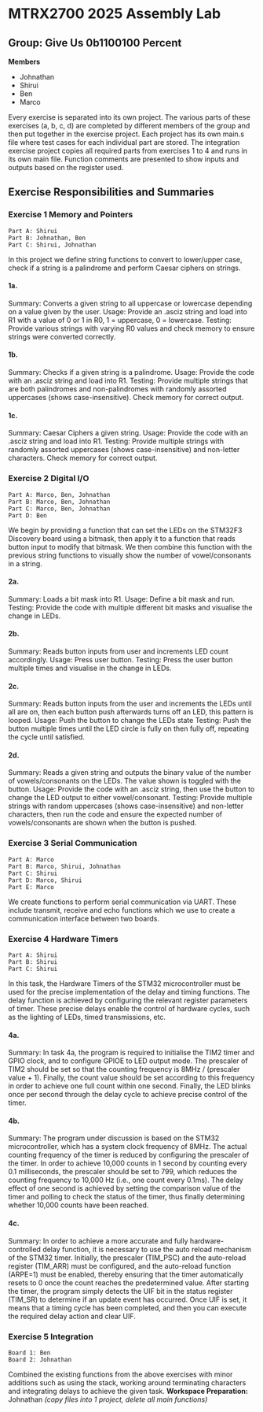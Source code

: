 # MTRX2700 2025 Assembly Lab
## Group: Give Us 0b1100100 Percent
**Members**
- Johnathan
- Shirui
- Ben
- Marco

Every exercise is separated into its own project. The various parts of these exercises (a, b, c, d) are completed by different members of the group and then put together in the exercise project. Each project has its own main.s file where test cases for each individual part are stored.
The integration exercise project copies all required parts from exercises 1 to 4 and runs in its own main file.
Function comments are presented to show inputs and outputs based on the register used.

## Exercise Responsibilities and Summaries
### Exercise 1 Memory and Pointers
```
Part A: Shirui
Part B: Johnathan, Ben
Part C: Shirui, Johnathan
```
In this project we define string functions to convert to lower/upper case, check if a string is a palindrome and perform Caesar ciphers on strings.

#### 1a.
Summary: 
Converts a given string to all uppercase or lowercase depending on a value given by the user. 
Usage:
Provide an .asciz string and load into R1 with a value of 0 or 1 in R0, 1 =  uppercase, 0 = lowercase.
Testing:
Provide various strings with varying R0 values and check memory to ensure strings were converted correctly.

#### 1b.
Summary: 
Checks if a given string is a palindrome.
Usage:
Provide the code with an .asciz string and load into R1.
Testing:
Provide multiple strings that are both palindromes and non-palindromes with randomly assorted uppercases (shows case-insensitive). Check memory for correct output.

#### 1c.
Summary: 
Caesar Ciphers a given string. 
Usage:
Provide the code with an .asciz string and load into R1.
Testing:
Provide multiple strings with randomly assorted uppercases (shows case-insensitive) and non-letter characters. Check memory for correct output.


### Exercise 2 Digital I/O
```
Part A: Marco, Ben, Johnathan
Part B: Marco, Ben, Johnathan
Part C: Marco, Ben, Johnathan
Part D: Ben
```
We begin by providing a function that can set the LEDs on the STM32F3 Discovery board using a bitmask, then apply it to a function that reads button input to modify that bitmask. We then combine this function with the previous string functions to visually show the number of vowel/consonants in a string.

#### 2a.
Summary: 
Loads a bit mask into R1.
Usage:
Define a bit mask and run.
Testing:
Provide the code with multiple different bit masks and visualise the change in LEDs.

#### 2b.
Summary: 
Reads button inputs from user and increments LED count accordingly.
Usage:
Press user button.
Testing:
Press the user button multiple times and visualise in the change in LEDs.

#### 2c.
Summary: 
Reads button inputs from the user and increments the LEDs until all are on, then each button push afterwards turns off an LED, this pattern is looped.
Usage:
Push the button to change the LEDs state
Testing:
Push the button multiple times until the LED circle is fully on then fully off, repeating the cycle until satisfied.

#### 2d.
Summary: 
Reads a given string and outputs the binary value of the number of vowels/consonants on the LEDs. The value shown is toggled with the button. 
Usage:
Provide the code with an .asciz string, then use the button to change the LED output to either vowel/consonant.
Testing:
Provide multiple strings with random uppercases (shows case-insensitive) and non-letter characters, then run the code and ensure the expected number of vowels/consonants are shown when the button is pushed.

### Exercise 3 Serial Communication
```
Part A: Marco
Part B: Marco, Shirui, Johnathan
Part C: Shirui
Part D: Marco, Shirui
Part E: Marco
```
We create functions to perform serial communication via UART. These include transmit, receive and echo functions which we use to create a communication interface between two boards.

### Exercise 4 Hardware Timers
```
Part A: Shirui
Part B: Shirui
Part C: Shirui
```
In this task, the Hardware Timers of the STM32 microcontroller must be used for the precise implementation of the delay and timing functions. The delay function is achieved by configuring the relevant register parameters of timer. These precise delays enable the control of hardware cycles, such as the lighting of LEDs, timed transmissions, etc.
#### 4a.
Summary: 
In task 4a, the program is required to initialise the TIM2 timer and GPIO clock, and to configure GPIOE to LED output mode. The prescaler of TIM2 should be set so that the counting frequency is 8MHz / (prescaler value + 1). Finally, the count value should be set according to this frequency in order to achieve one full count within one second. Finally, the LED blinks once per second through the delay cycle to achieve precise control of the timer.

#### 4b.
Summary: 
The program under discussion is based on the STM32 microcontroller, which has a system clock frequency of 8MHz. The actual counting frequency of the timer is reduced by configuring the prescaler of the timer. In order to achieve 10,000 counts in 1 second by counting every 0.1 milliseconds, the prescaler should be set to 799, which reduces the counting frequency to 10,000 Hz (i.e., one count every 0.1ms). The delay effect of one second is achieved by setting the comparison value of the timer and polling to check the status of the timer, thus finally determining whether 10,000 counts have been reached.


#### 4c.
Summary: 
In order to achieve a more accurate and fully hardware-controlled delay function, it is necessary to use the auto reload mechanism of the STM32 timer. Initially, the prescaler (TIM_PSC) and the auto-reload register (TIM_ARR) must be configured, and the auto-reload function (ARPE=1) must be enabled, thereby ensuring that the timer automatically resets to 0 once the count reaches the predetermined value. After starting the timer, the program simply detects the UIF bit in the status register (TIM_SR) to determine if an update event has occurred. Once UIF is set, it means that a timing cycle has been completed, and then you can execute the required delay action and clear UIF.



### Exercise 5 Integration
```
Board 1: Ben
Board 2: Johnathan
```
Combined the existing functions from the above exercises with minor additions such as using the stack, working around terminating characters and integrating delays to achieve the given task.
**Workspace Preparation:** Johnathan
*(copy files into 1 project, delete all main functions)*

